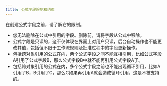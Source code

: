 ```yaml
---
title: 公式字段限制和约束
---
```


在创建公式字段之前，请了解它的限制。

- 您无法删除在公式中引用的字段。删除前，请将字段从公式中移除。
- 公式字段是只读的，这不仅体现在界面上对用户只读，后台自动操作也不能更改其值，包括但不限于工作流规则及批准过程中的字段更新操作。
- 包括跨对象引用的公式在内，两个公式字段之间不能互相引用，比如公式字段A引用了公式字段B，那么公式字段B中就不能再引用公式字段A了。
- 包括跨对象引用的公式在内，多个公式字段之前也不能出现循环引用，比如A引用了B，B引用了C，那么C如果再引用A就会造成循环引用，这是不被支持的。
